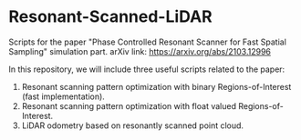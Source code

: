 # Resonant-Scanned-LiDAR
Scripts for the paper "Phase Controlled Resonant Scanner for Fast Spatial Sampling" simulation part.
arXiv link: https://arxiv.org/abs/2103.12996

In this repository, we will include three useful scripts related to the paper:
1. Resonant scanning pattern optimization with binary Regions-of-Interest (fast implementation).
2. Resonant scanning pattern optimization with float valued Regions-of-Interest.
3. LiDAR odometry based on resonantly scanned point cloud.

